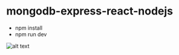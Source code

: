 # mongodb-express-react-nodejs

- npm install
- npm run dev

![alt text](hhttps://i.ytimg.com/vi/DqpL5UtJHus/maxresdefault.jpg)

